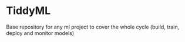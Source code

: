 # TiddyML
Base repository for any ml project to cover the whole cycle (build, train, deploy and monitor models)
